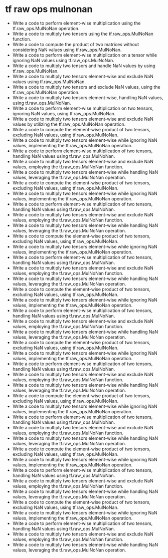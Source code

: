 # tf raw ops mulnonan

- Write a code to perform element-wise multiplication using the tf.raw_ops.MulNoNan operation.
- Write a code to multiply two tensors using the tf.raw_ops.MulNoNan function.
- Write a code to compute the product of two matrices without considering NaN values using tf.raw_ops.MulNoNan.
- Write a code to perform element-wise multiplication on a tensor while ignoring NaN values using tf.raw_ops.MulNoNan.
- Write a code to multiply two tensors and handle NaN values by using tf.raw_ops.MulNoNan.
- Write a code to multiply two tensors element-wise and exclude NaN values using tf.raw_ops.MulNoNan.
- Write a code to multiply two tensors and exclude NaN values, using the tf.raw_ops.MulNoNan operation.
- Write a code to multiply two tensors element-wise, handling NaN values, using tf.raw_ops.MulNoNan.
- Write a code to perform element-wise multiplication on two tensors, ignoring NaN values, using tf.raw_ops.MulNoNan.
- Write a code to multiply two tensors element-wise and exclude NaN values by utilizing the tf.raw_ops.MulNoNan operation.
- Write a code to compute the element-wise product of two tensors, excluding NaN values, using tf.raw_ops.MulNoNan.
- Write a code to multiply two tensors element-wise while ignoring NaN values, implementing the tf.raw_ops.MulNoNan operation.
- Write a code to perform element-wise multiplication of two tensors, handling NaN values using tf.raw_ops.MulNoNan.
- Write a code to multiply two tensors element-wise and exclude NaN values, employing the tf.raw_ops.MulNoNan function.
- Write a code to multiply two tensors element-wise while handling NaN values, leveraging the tf.raw_ops.MulNoNan operation.
- Write a code to compute the element-wise product of two tensors, excluding NaN values, using tf.raw_ops.MulNoNan.
- Write a code to multiply two tensors element-wise while ignoring NaN values, implementing the tf.raw_ops.MulNoNan operation.
- Write a code to perform element-wise multiplication of two tensors, handling NaN values using tf.raw_ops.MulNoNan.
- Write a code to multiply two tensors element-wise and exclude NaN values, employing the tf.raw_ops.MulNoNan function.
- Write a code to multiply two tensors element-wise while handling NaN values, leveraging the tf.raw_ops.MulNoNan operation.
- Write a code to compute the element-wise product of two tensors, excluding NaN values, using tf.raw_ops.MulNoNan.
- Write a code to multiply two tensors element-wise while ignoring NaN values, implementing the tf.raw_ops.MulNoNan operation.
- Write a code to perform element-wise multiplication of two tensors, handling NaN values using tf.raw_ops.MulNoNan.
- Write a code to multiply two tensors element-wise and exclude NaN values, employing the tf.raw_ops.MulNoNan function.
- Write a code to multiply two tensors element-wise while handling NaN values, leveraging the tf.raw_ops.MulNoNan operation.
- Write a code to compute the element-wise product of two tensors, excluding NaN values, using tf.raw_ops.MulNoNan.
- Write a code to multiply two tensors element-wise while ignoring NaN values, implementing the tf.raw_ops.MulNoNan operation.
- Write a code to perform element-wise multiplication of two tensors, handling NaN values using tf.raw_ops.MulNoNan.
- Write a code to multiply two tensors element-wise and exclude NaN values, employing the tf.raw_ops.MulNoNan function.
- Write a code to multiply two tensors element-wise while handling NaN values, leveraging the tf.raw_ops.MulNoNan operation.
- Write a code to compute the element-wise product of two tensors, excluding NaN values, using tf.raw_ops.MulNoNan.
- Write a code to multiply two tensors element-wise while ignoring NaN values, implementing the tf.raw_ops.MulNoNan operation.
- Write a code to perform element-wise multiplication of two tensors, handling NaN values using tf.raw_ops.MulNoNan.
- Write a code to multiply two tensors element-wise and exclude NaN values, employing the tf.raw_ops.MulNoNan function.
- Write a code to multiply two tensors element-wise while handling NaN values, leveraging the tf.raw_ops.MulNoNan operation.
- Write a code to compute the element-wise product of two tensors, excluding NaN values, using tf.raw_ops.MulNoNan.
- Write a code to multiply two tensors element-wise while ignoring NaN values, implementing the tf.raw_ops.MulNoNan operation.
- Write a code to perform element-wise multiplication of two tensors, handling NaN values using tf.raw_ops.MulNoNan.
- Write a code to multiply two tensors element-wise and exclude NaN values, employing the tf.raw_ops.MulNoNan function.
- Write a code to multiply two tensors element-wise while handling NaN values, leveraging the tf.raw_ops.MulNoNan operation.
- Write a code to compute the element-wise product of two tensors, excluding NaN values, using tf.raw_ops.MulNoNan.
- Write a code to multiply two tensors element-wise while ignoring NaN values, implementing the tf.raw_ops.MulNoNan operation.
- Write a code to perform element-wise multiplication of two tensors, handling NaN values using tf.raw_ops.MulNoNan.
- Write a code to multiply two tensors element-wise and exclude NaN values, employing the tf.raw_ops.MulNoNan function.
- Write a code to multiply two tensors element-wise while handling NaN values, leveraging the tf.raw_ops.MulNoNan operation.
- Write a code to compute the element-wise product of two tensors, excluding NaN values, using tf.raw_ops.MulNoNan.
- Write a code to multiply two tensors element-wise while ignoring NaN values, implementing the tf.raw_ops.MulNoNan operation.
- Write a code to perform element-wise multiplication of two tensors, handling NaN values using tf.raw_ops.MulNoNan.
- Write a code to multiply two tensors element-wise and exclude NaN values, employing the tf.raw_ops.MulNoNan function.
- Write a code to multiply two tensors element-wise while handling NaN values, leveraging the tf.raw_ops.MulNoNan operation.